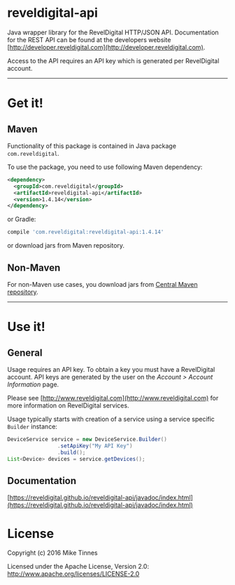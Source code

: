 reveldigital-api
================

Java wrapper library for the RevelDigital HTTP/JSON API. Documentation for the REST API can be found at the
developers website [http://developer.reveldigital.com](http://developer.reveldigital.com).

Access to the API requires an API key which is generated per RevelDigital account.

----
# Get it!

## Maven

Functionality of this package is contained in
Java package `com.reveldigital`.

To use the package, you need to use following Maven dependency:

```xml
<dependency>
  <groupId>com.reveldigital</groupId>
  <artifactId>reveldigital-api</artifactId>
  <version>1.4.14</version>
</dependency>
```

or Gradle:

```groovy
compile 'com.reveldigital:reveldigital-api:1.4.14'
```

or download jars from Maven repository.

## Non-Maven

For non-Maven use cases, you download jars from [Central Maven repository](http://repo1.maven.org/maven2/com/reveldigital/reveldigital-api/).

-----
# Use it!

## General

Usage requires an API key. To obtain a key you must have a RevelDigital account. API keys are generated by the user
on the _Account > Account Information_ page.

Please see [http://www.reveldigital.com](http://www.reveldigital.com) for more information on RevelDigital services.

Usage typically starts with creation of a service using a service specific `Builder` instance:

```java
DeviceService service = new DeviceService.Builder()
                .setApiKey("My API Key")
                .build();
List<Device> devices = service.getDevices();
```

## Documentation

[https://reveldigital.github.io/reveldigital-api/javadoc/index.html](https://reveldigital.github.io/reveldigital-api/javadoc/index.html)

# License

Copyright (c) 2016 Mike Tinnes

Licensed under the Apache License, Version 2.0: http://www.apache.org/licenses/LICENSE-2.0
